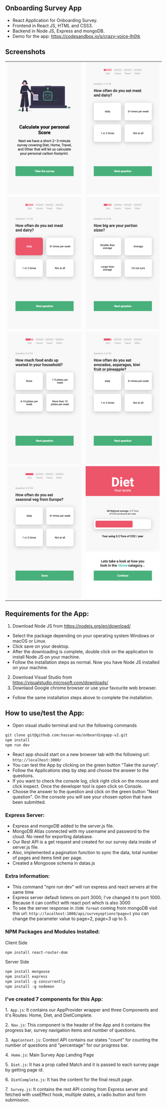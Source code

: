 ## Onboarding Survey App
* React Application for Onboarding Survey.
* Frontend in React JS, HTML and CSS3.
* Backend in Node JS, Express and mongoDB.
* Demo for the app: https://codesandbox.io/s/crazy-voice-lh0tk

## Screenshots
<table>
<tr>
<td>
<img src="https://github.com/hassan-mo/onboarding-v2/blob/master/client/src/screenshots/1.png" width="400px" height="auto">
</td>
<td>
<img src="https://github.com/hassan-mo/onboarding-v2/blob/master/client/src/screenshots/2.png" width="400px" height="auto">
</td>
</tr>
<tr>
<td>
<img src="https://github.com/hassan-mo/onboarding-v2/blob/master/client/src/screenshots/3.png" width="400px" height="auto">
</td>
<td>
<img src="https://github.com/hassan-mo/onboarding-v2/blob/master/client/src/screenshots/4.png" width="400px" height="auto">
</td>
</tr>
<tr>
<td>
<img src="https://github.com/hassan-mo/onboarding-v2/blob/master/client/src/screenshots/5.png" width="400px" height="auto">
</td>
<td>
<img src="https://github.com/hassan-mo/onboarding-v2/blob/master/client/src/screenshots/6.png" width="400px" height="auto">
</td>
</tr>
<tr>
<td>
<img src="https://github.com/hassan-mo/onboarding-v2/blob/master/client/src/screenshots/7.png" width="400px" height="auto">
</td>
<td>
<img src="https://github.com/hassan-mo/onboarding-v2/blob/master/client/src/screenshots/8.png" width="400px" height="auto">
</td>
</tr>
<table>
  
## Requirements for the App:
1. Download Node JS from https://nodejs.org/en/download/
* Select the package depending on your operating system Windows or macOS or Linux.
* Click save on your desktop. 
* After the downloading is complete, double click on the application to install Node JS on your machine.
* Follow the installation steps as normal. Now you have Node JS installed on your machine.
2. Download Visual Studio from https://visualstudio.microsoft.com/downloads/
3. Downlaod Google chrome browser or use your favourite web browser.
* Follow the same installation steps above to complete the installation.

## How to use/test the App:
* Open visual studio terminal and run the following commands
```
git clone git@github.com:hassan-mo/onboardingapp-v2.git
npm install
npm run dev
```
* React app should start on a new browser tab with the following url: ```http://localhost:3000/```
* You can test the App by clicking on the green button "Take the survey".
* Follow the Applications step by step and choose the answer to the questions.
* If you want to check the console log, click right click on the mouse and click inspect. Once the developer tool is open click on Console.
* Choose the answer to the question and click on the green button "Next question". On the console you will see your chosen option that have been submitted.

### Express Server:
* Express and mongoDB added to the server.js file.
* MongoDB Atlas connected with my username and password to the cloud. No need for exporting database.
* Our Rest API is a get request and created for our survey data inside of server.js file.
* Also, implemented a pagination function to sync the data, total number of pages and items limit per page.
* Created a Mongoose schema in datas.js

### Extra information: 
* This command "npm run dev" will run express and react servers at the same time
* Express server default listens on port 3000, I've changed it to port 1000. Because it can conflict with react port which is also 3000
* To see the server response in ```JSON format``` coming from mongoDB visit this url: ```http://localhost:1000/api/surveyoptions?page=1``` you can change the parameter value to page=2, page=3 up to 5.

### NPM Packages and Modules Installed:
Client Side
```
npm install react-router-dom
```
Server Side
```
npm install mongoose
npm install express
npm install -g concurrently
npm install -g nodemon
```
### I've created 7 components for this App:
1.``` App.js```: It contains our AppProvider wrapper and three Components and it's Routes: Home, Diet, and DietComplete.

2.``` Nav.js```: This component is the header of the App and it contains the progress bar, survey navigation items and number of questions.

3.``` AppContext.js```: Context API contains our states "count" for counting the number of questions and "percentage" for our progress bar.

4.``` Home.js```: Main Survey App Landing Page

5.``` Diet.js```: It has a prop called Match and it is passed to each survey page by getting page id.

6.``` DietComplete.js```: It has the content for the final result page.

7.``` Survey.js```: It contains the rest API coming from Express server and fetched with useEffect hook, multiple states, a radio button and form submission.
